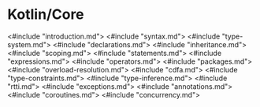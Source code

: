 # Kotlin/Core

<#include "introduction.md">
<#include "syntax.md">
<#include "type-system.md">
<#include "declarations.md">
<#include "inheritance.md">
<#include "scoping.md">
<#include "statements.md">
<#include "expressions.md">
<#include "operators.md">
<#include "packages.md">
<#include "overload-resolution.md">
<#include "cdfa.md">
<#include "type-constraints.md">
<#include "type-inference.md">
<#include "rtti.md">
<#include "exceptions.md">
<#include "annotations.md">
<#include "coroutines.md">
<#include "concurrency.md">
